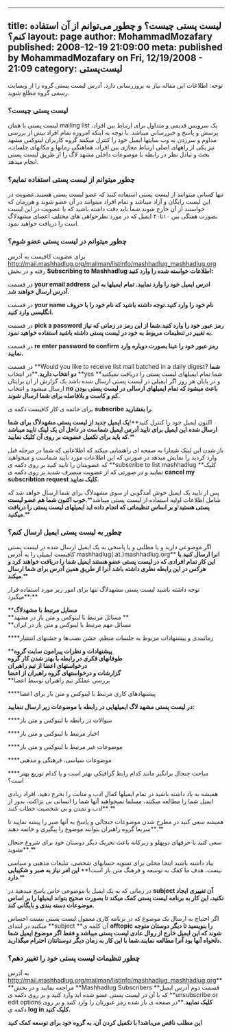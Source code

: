 ----------
title: لیست پستی چیست؟ و چطور می‌توانم از آن استفاده کنم؟
layout: page
author: MohammadMozafary
published: 2008-12-19 21:09:00
meta: published by MohammadMozafary on Fri, 12/19/2008 - 21:09
category: لیست‌پستی
----------
توجه: اطلاعات این مقاله نیاز به بروز‌رسانی دارد. آدرس لیست پستی گروه را از وبسایت رسمی گروه مطلع شوید.

### لیست پستی چیست؟

لیست پستی یا همان mailing list یک سرویس قدیمی و متداول برای ارتباط بین افراد،
پرسش و پاسخ و خبررسانی میباشد. با توجه به اینکه امروزه تمام افراد بیش از بررسی
مداوم و سرزدن به وب سایتها ایمیل خود را کنترل میکنند گروه کاربران لینوکس مشهد
نیز یکی از راههای اصلی ارتباط مجازی بین افراد، هماهنگی زمانها و مکانهای جلسات،
بحث و تبادل نظر در رابطه با موضوعات داخلی مشهد لاگ را از طریق لیست پستی انجام
میدهد.



### چطور میتوانم از لیست پستی استفاده نمایم؟

تنها کسانی میتوانند از لیست پستی استفاده کنند که عضو لیست پستی هستند.عضویت در
این لیست رایگان و آزاد میباشد و تمام افراد میتوانند در آن عضو شوند و هرزمان که
خواستند از آن خارج شوند.شما باید دقت داشته باشید که با عضویت در این لیست بصورت
هفتگی بین ۱۰تا۲۰ ایمیل که در مورد نظرخواهی های مختلف اعضای مشهدلاگ است را
دریافت خواهید نمود.



### چطور میتوانم در لیست پستی عضو شوم؟

برای عضویت کافیست به آدرس
<http://mail.mashhadlug.org/mailman/listinfo/mashhadlug_mashhadlug.org> رفته و
در بخش **Subscribing to Mashhadlug **اطلاعات خواسته شده را وارد کنید**:**

در قسمت **your email address **ادرس ایمیل خود را وارد نمایید**. **تمام ایمیلها
به این آدرس ارسال خواهند شد**.**

در قسمت **your name **نام خود را وارد کنید**.**توجه داشته باشید که نام خود را
با حروف انگلیسی وارد کنید**.**

در قسمت **pick a password **رمز عبور خود را وارد کنید**.**شما از این رمز در
زمانی که نیاز به تغییر در تنظیمات مربوط به خود در لیست پستی داشته باشید
استفاده خواهید نمود**.**

در قسمت **re enter password to confirm **رمز عبور خود را عینا بصورت دوباره
وارد نمایید**.**

در قسمت **Would you like to receive list mail batched in a daily digest? **شما
دو انتخاب دارید**.**در انتخاب **yes **شما تمام ایمیلهای لیست پستی را دریافت
نمیکنید و در پایان هر روز اگر ایمیلی در لیست پستی ارسال شده باشد یک گزارش از
ان برایتان ارسال میشود و انتخاب **no **باعث میشود که تمام ایمیلهای ارسالی در
لیست پستی بودن کم و کاست و بلافاصله برای شما ارسال شوند**.**

برای خاتمه ی کار کافیست دکمه ی **subscribe **را بفشارید**.**

اکنون ایمیل خود را کنترل کنید**!**یک ایمیل جدید از لیست پستی مشهدلاگ برای شما
ارسال شده**.**این ایمیل برای تایید آدرس ایمیل شماست در داخل آن یک لینک تایید
میباشد که باید برای تکمیل عضویت بر روی آن کلیک نمایید**.**

باز شدن این لینک شمارا به صفحه ای راهنمایی میکند که اطلاعاتی که شما در مرحله
قبل وارد کردید را نمایش میدهد در صورتی که این اطلاعات مورد تایید شماست و
میخواهید که عضویتتان را تایید کنید بر روی دکمه ی **subscribe to list
mashhadlug **کلیک نمایید و در صورتی که از عضویت منصرف شدید بر روی دکمه ی
**cancel my subscribtion request **کلیک نمایید**.**

پس از تایید یک ایمیل خوش آمدگویی از سوی مشهدلاگ برای شما ارسال خواهد شد که
شامل اطلاعات اولیه استفاده از لیست پستی میباشد**.**خوب اکنون شما هم عضو لیست
پستی هستید**!**و بر اساس تنظیماتی که انجام داده اید ایمیلهای لیست پستی را
دریافت میکنید**.**



### چطور به لیست پستی ایمیل ارسال کنم؟

اگر موضوعی دارید و یا مطلبی و یا پاسخی به یک ایمیل ارسال شده در لیست پستی
کافیست ایمیلی را به آدرس mashhadlug(.at.)mashhadlug.org** **انرا ارسال
کنید**.**با این کار تمام افرادی که در لیست پستی عضو هستند ایمیل شما را دریافت
خواهند کرد و هرکس در این رابطه نظری داشته باشد آنرا از طریق همین آدرس برای شما
ارسال میکند**.**

توجه داشته باشید لیست پستی مشهدلاگ تنها برای امور زیر مورد استفاده قرار
میگیرد**:**

****مسايل مرتبط با مشهدلاگ**  
**مسائل مرتبط با لینوکس و متن باز در مشهد **  
**مسائل مهم مرتبط با لینوکس و متن باز در ایران

****زمانبندی و پیشنهادات مربوط به جلسات منظم، جشن نصب‌ها و جشنهای انتشار

****پیشنهادات و نظرات پیرامون سایت گروه**  
**طوفانهای فکری در رابطه با بهتر شدن کار گروه**  
**درخواستهای اعضا از تیم راهبران**  
**گزارشات و درخواستهای گروه راهبران از اعضا**  
**بررسی عملکر تیم راهبران توسط اعضا

****پیشنهادهای کاری مرتبط با لینوکس و متن باز برای اعضا



**در لیست پستی مشهد لاگ ایمیلهایی در رابطه با موضوعات زیر ارسال ننمایید:**

****سوالات در رابطه با لینوکس و متن باز

****اخبار مرتبط با لینوکس و متن باز

****موضوعات غیر مرتبط با لینوکس و متن باز

****موضوعات سیاسی، فرهنگی و مذهبی

****مباحث جنحال برانگیز مانند کدام رابط گرافیکی بهتر است و یا کدام توزیع بهتر است؟

همیشه به یاد داشته باشید در تمام ایمیلها کمال ادب و متانت را بخرج دهید، افراد
زیادی ایمیل شما را مطالعه میکنند، مسلما نمیخواهید آنها شما را انسانی بی نزاکت،
بدور از ادب و تمدن و بی شخصیت خطاب کنند**.**

همیشه سعی کنید در مطرح شدن موضوعات جنجالی و پاسخ به آنها صبر را پیشه نمایید تا
سریعا گروه راهبران بتوانند موضوع را پیگیری و خاتمه دهند**.**

سعی کنید با حرفهای دوپهلو و زیرکانه باعث تحریک دیگر دوستان خود برای شروع جنجال
نشوید**.**



بیاد داشته باشید اینجا محلی برای تسویه حسابهای شخصی، تبلیغات مذهبی و سیاسی
نیست، هدف ما کمک به توسعه و فرهنگ متن باز است!** **این امر نیاز به صبر و
شکیبایی دارد**.**



در زمانی که به یک ایمیل با موضوعی خاص پاسخ میدهید در **subject **آن تغییری
ایجاد نکنید، این کار به برنامه لیست پستی کمک میکند تا بصورت صحیح بتواند
ایمیلها را بر اساس موضوعات دسته بندی و بایگانی کند**.**



اگر احتیاج به ارسال یک موضوع که در برنامه کاری معمول لیست پستی نیست احساس
میکنید در ابتدای **subject **آن کلمه ی **offtopic **را بنویسید تا دیگر دوستان
متوجه شوند که این ایمیل خارج از روال عادی لیست پستی میباشد و فقط اگر موضوع
ایمیل شما دلخواه آنها بود آنرا مطالعه نمایند**.**شما با این کار به زمان دیگر
دوستانتان احترام میگذارید**.**



### چطور تنظیمات لیست پستی خود را تغییر دهم؟

به آدرس
<http://mail.mashhadlug.org/mailman/listinfo/mashhadlug_mashhadlug.org>**
**مراجعه نمایید و در بخش **Mashhadlug Subscribers **قسمت دوم آدرس ایمیل که با
آن در لیست پستی عضو شده اید وارد کنید و بر روی دکمه ی **unsubscribe or edit
options **کلیک نمایید**.**در صفحه ی باز شده رمز عبورتان را وارد کنید و بر روی
دکمه ی **log in **کلیک کنید**.**



**این مطلب ناقص می‌باشد! با تکمیل کردن آن، به گروه خود برای توسعه کمک کنید**
